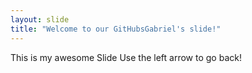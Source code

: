 ```yaml
---
layout: slide
title: "Welcome to our GitHubsGabriel's slide!"
---
```

This is my awesome Slide
Use the left arrow to go back!